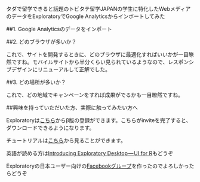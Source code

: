 タダで留学できると話題のトビタテ留学JAPANの学生に特化したWebメディアのデータをExploratoryでGoogle Analyticsからインポートしてみた



##1. Google Analyticsのデータをインポート



##2. どのブラウザが多いか？


これで、サイトを開発するときに、どのブラウザに最適化すればいいかが一目瞭然ですね。モバイルサイトから半分くらい見られているようなので、レスポンシブデザインにリニューアルして正解でした。


##3. どの場所が多いか？


これで、どの地域でキャンペーンをすれば成果がでるかも一目瞭然ですね。



##興味を持っていただいた方、実際に触ってみたい方へ

Exploratoryは[こちら](
)からβ版の登録ができます。こちらがinviteを完了すると、ダウンロードできるようになります。

チュートリアルは[こちら](http://docs.exploratory.io/tutorials/intro.html
)から見ることができます。

英語が読める方は[Introducing Exploratory Desktop — UI for R](https://blog.exploratory.io/introducing-exploratory-desktop-ui-for-r-895d94ef3b7b#.4dncgv1rt
)もどうぞ

Exploratoryの日本ユーザー向けの[Facebookグループ](https://www.facebook.com/groups/1087437647994959/members/
)を作ったのでよろしかったらどうぞ

